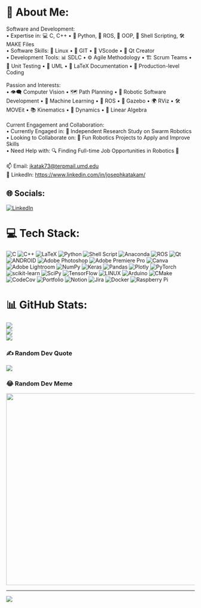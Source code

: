 # 💫 About Me:
Software and Development:<br>    • Expertise in: 💻 C, C++ • 🐍 Python, 🤖 ROS, 🧬 OOP, 📜 Shell Scripting, 🛠️ MAKE Files<br>    • Software Skills: 🐧 Linux • 🐙 GIT • 🚀 VScode • 📝 Qt Creator<br>    • Development Tools: 📊 SDLC • ⚙️ Agile Methodology • 🏗️ Scrum Teams • 🧪 Unit Testing • 📝 UML • 📄 LaTeX Documentation • 🚀 Production-level Coding<br><br>Passion and Interests:<br>    • 👁️‍🗨️ Computer Vision • 🗺️ Path Planning • 🤖 Robotic Software Development • 🤖 Machine Learning • 🤖 ROS • 🏢 Gazebo • 🌍 RViz • 🛠️ MOVEit • 📚 Kinematics • 🔩 Dynamics • 🔢 Linear Algebra<br><br>Current Engagement and Collaboration:<br>    • Currently Engaged in: 🐜 Independent Research Study on Swarm Robotics<br>    • Looking to Collaborate on: 👯 Fun Robotics Projects to Apply and Improve Skills<br>    • Need Help with: 🔍 Finding Full-time Job Opportunities in Robotics 🤝 <br><br>📫 Email: jkatak73@terpmail.umd.edu<br>🔗 LinkedIn: https://www.linkedin.com/in/josephkatakam/


## 🌐 Socials:
[![LinkedIn](https://img.shields.io/badge/LinkedIn-%230077B5.svg?logo=linkedin&logoColor=white)](https://linkedin.com/in/https://www.linkedin.com/in/josephkatakam/) 

# 💻 Tech Stack:
![C](https://img.shields.io/badge/c-%2300599C.svg?style=plastic&logo=c&logoColor=white) ![C++](https://img.shields.io/badge/c++-%2300599C.svg?style=plastic&logo=c%2B%2B&logoColor=white) ![LaTeX](https://img.shields.io/badge/latex-%23008080.svg?style=plastic&logo=latex&logoColor=white) ![Python](https://img.shields.io/badge/python-3670A0?style=plastic&logo=python&logoColor=ffdd54) ![Shell Script](https://img.shields.io/badge/shell_script-%23121011.svg?style=plastic&logo=gnu-bash&logoColor=white) ![Anaconda](https://img.shields.io/badge/Anaconda-%2344A833.svg?style=plastic&logo=anaconda&logoColor=white) ![ROS](https://img.shields.io/badge/ros-%230A0FF9.svg?style=plastic&logo=ros&logoColor=white) ![Qt](https://img.shields.io/badge/Qt-%23217346.svg?style=plastic&logo=Qt&logoColor=white) ![ANDROID](https://img.shields.io/badge/android-%2320232a.svg?style=plastic&logo=android&logoColor=%a4c639) ![Adobe Photoshop](https://img.shields.io/badge/adobephotoshop-%2331A8FF.svg?style=plastic&logo=adobephotoshop&logoColor=white) ![Adobe Premiere Pro](https://img.shields.io/badge/Adobe%20Premiere%20Pro-9999FF.svg?style=plastic&logo=Adobe%20Premiere%20Pro&logoColor=white) ![Canva](https://img.shields.io/badge/Canva-%2300C4CC.svg?style=plastic&logo=Canva&logoColor=white) ![Adobe Lightroom](https://img.shields.io/badge/Adobe%20Lightroom-31A8FF.svg?style=plastic&logo=Adobe%20Lightroom&logoColor=white) ![NumPy](https://img.shields.io/badge/numpy-%23013243.svg?style=plastic&logo=numpy&logoColor=white) ![Keras](https://img.shields.io/badge/Keras-%23D00000.svg?style=plastic&logo=Keras&logoColor=white) ![Pandas](https://img.shields.io/badge/pandas-%23150458.svg?style=plastic&logo=pandas&logoColor=white) ![Plotly](https://img.shields.io/badge/Plotly-%233F4F75.svg?style=plastic&logo=plotly&logoColor=white) ![PyTorch](https://img.shields.io/badge/PyTorch-%23EE4C2C.svg?style=plastic&logo=PyTorch&logoColor=white) ![scikit-learn](https://img.shields.io/badge/scikit--learn-%23F7931E.svg?style=plastic&logo=scikit-learn&logoColor=white) ![SciPy](https://img.shields.io/badge/SciPy-%230C55A5.svg?style=plastic&logo=scipy&logoColor=%white) ![TensorFlow](https://img.shields.io/badge/TensorFlow-%23FF6F00.svg?style=plastic&logo=TensorFlow&logoColor=white) ![LINUX](https://img.shields.io/badge/Linux-FCC624?style=plastic&logo=linux&logoColor=black) ![Arduino](https://img.shields.io/badge/-Arduino-00979D?style=plastic&logo=Arduino&logoColor=white) ![CMake](https://img.shields.io/badge/CMake-%23008FBA.svg?style=plastic&logo=cmake&logoColor=white) ![CodeCov](https://img.shields.io/badge/codecov-%23ff0077.svg?style=plastic&logo=codecov&logoColor=white) ![Portfolio](https://img.shields.io/badge/Portfolio-%23000000.svg?style=plastic&logo=firefox&logoColor=#FF7139) ![Notion](https://img.shields.io/badge/Notion-%23000000.svg?style=plastic&logo=notion&logoColor=white) ![Jira](https://img.shields.io/badge/jira-%230A0FFF.svg?style=plastic&logo=jira&logoColor=white) ![Docker](https://img.shields.io/badge/docker-%230db7ed.svg?style=plastic&logo=docker&logoColor=white) ![Raspberry Pi](https://img.shields.io/badge/-RaspberryPi-C51A4A?style=plastic&logo=Raspberry-Pi)
# 📊 GitHub Stats:
![](https://github-readme-stats.vercel.app/api?username=roboticistjoseph&theme=dark&hide_border=false&include_all_commits=true&count_private=true)<br/>
![](https://github-readme-streak-stats.herokuapp.com/?user=roboticistjoseph&theme=dark&hide_border=false)<br/>
![](https://github-readme-stats.vercel.app/api/top-langs/?username=roboticistjoseph&theme=dark&hide_border=false&include_all_commits=true&count_private=true&layout=compact)

### ✍️ Random Dev Quote
![](https://quotes-github-readme.vercel.app/api?type=horizontal&theme=radical)

### 😂 Random Dev Meme
<img src="https://rm.up.railway.app/" width="512px"/>

---
[![](https://visitcount.itsvg.in/api?id=roboticistjoseph&icon=0&color=9)](https://visitcount.itsvg.in)

<!-- Proudly created with GPRM ( https://gprm.itsvg.in ) -->
